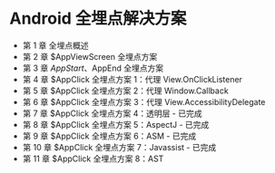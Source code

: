 # Android 全埋点解决方案

* 第 1 章 全埋点概述
* 第 2 章 $AppViewScreen 全埋点方案
* 第 3 章 $AppStart、$AppEnd 全埋点方案
* 第 4 章 $AppClick 全埋点方案 1：代理 View.OnClickListener
* 第 5 章 $AppClick 全埋点方案 2：代理 Window.Callback
* 第 6 章 $AppClick 全埋点方案 3：代理 View.AccessibilityDelegate
* 第 7 章 $AppClick 全埋点方案 4：透明层 - 已完成
* 第 8 章 $AppClick 全埋点方案 5：AspectJ - 已完成
* 第 9 章 $AppClick 全埋点方案 6：ASM - 已完成
* 第 10 章 $AppClick 全埋点方案 7：Javassist - 已完成
* 第 11 章 $AppClick 全埋点方案 8：AST
